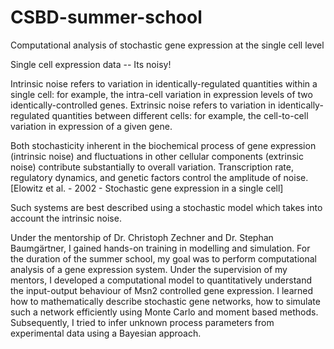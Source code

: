# CSBD-summer-school
Computational analysis of stochastic gene expression at the single cell level

Single cell expression data -- Its noisy!

Intrinsic noise refers to variation in identically-regulated quantities within a single cell: for example, the intra-cell variation in expression levels of two identically-controlled genes. Extrinsic noise refers to variation in identically-regulated quantities between different cells: for example, the cell-to-cell variation in expression of a given gene.

Both stochasticity inherent in the biochemical process of gene expression (intrinsic noise) and fluctuations in other cellular components (extrinsic noise) contribute substantially to overall variation. Transcription rate, regulatory dynamics, and genetic factors control the amplitude of noise. [Elowitz et al. - 2002 - Stochastic gene expression in a single cell]

Such systems are best described using a stochastic model which takes into account the intrinsic noise.


Under the mentorship of Dr. Christoph Zechner and Dr. Stephan Baumgärtner, I gained hands-on training in modelling and simulation. For the duration of the summer school, my goal was to perform computational analysis of a gene expression system. Under the supervision of my mentors, I developed a computational model to quantitatively understand the input-output behaviour of Msn2 controlled gene expression. I learned how to mathematically describe stochastic gene networks, how to simulate such a network efficiently using Monte Carlo and moment based methods. Subsequently, I tried to infer unknown process parameters from experimental data using a Bayesian approach.
